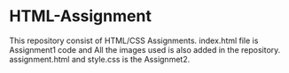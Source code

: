 # HTML-Assignment
This repository consist of HTML/CSS Assignments.
index.html file is Assignment1 code and All the images used is also added in the repository.
assignment.html and style.css is the Assignmet2.
